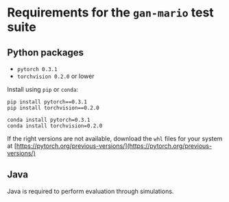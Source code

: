 # Requirements for the `gan-mario` test suite

## Python packages

- `pytorch 0.3.1`
- `torchvision 0.2.0` or lower

Install using `pip` or `conda`:

````
pip install pytorch==0.3.1
pip install torchvision==0.2.0
````

````
conda install pytorch=0.3.1
conda install torchvision=0.2.0
````

If the right versions are not available, download the `whl` files for your system at [https://pytorch.org/previous-versions/](https://pytorch.org/previous-versions/)

## Java

Java is required to perform evaluation through simulations. 
